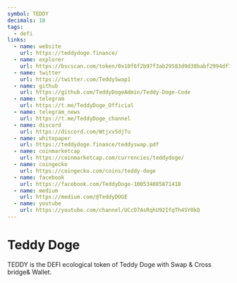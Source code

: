 ```yaml
---
symbol: TEDDY
decimals: 18
tags:
  - defi
links:
  - name: website
    url: https://teddydoge.finance/
  - name: explorer
    url: https://bscscan.com/token/0x10f6f2b97f3ab29583d9d38babf2994df7220c21
  - name: twitter
    url: https://twitter.com/TeddySwap1
  - name: github
    url: https://github.com/TeddyDogeAdmin/Teddy-Doge-Code
  - name: telegram
    url: https://t.me/TeddyDoge_Official
  - name: telegram_news
    url: https://t.me/TeddyDoge_channel
  - name: discord
    url: https://discord.com/Wtjxv5djTu
  - name: whitepaper
    url: https://teddydoge.finance/teddyswap.pdf
  - name: coinmarketcap
    url: https://coinmarketcap.com/currencies/teddydoge/
  - name: coingecko
    url: https://coingecko.com/coins/teddy-doge
  - name: facebook
    url: https://facebook.com/TeddyDoge-100534085871418
  - name: medium
    url: https://medium.com/@TeddyDOGE
  - name: youtube
    url: https://youtube.com/channel/UCcD7AsRqhU92IfqTh4SY0kQ
---
```


# Teddy Doge

TEDDY is the DEFI ecological token of Teddy Doge with Swap & Cross bridge& Wallet.
